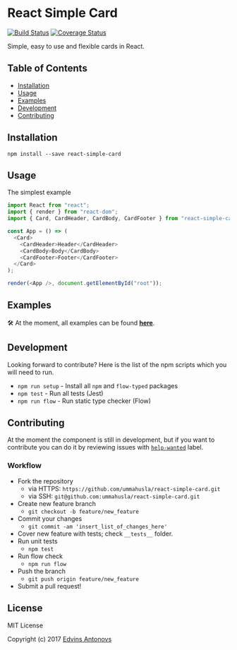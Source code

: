 # React Simple Card
[![Build Status](https://travis-ci.org/ummahusla/react-simple-card.svg?branch=master)](https://travis-ci.org/ummahusla/react-simple-card) [![Coverage Status](https://coveralls.io/repos/github/ummahusla/react-simple-card/badge.svg?branch=master)](https://coveralls.io/github/ummahusla/react-simple-card?branch=master)

Simple, easy to use and flexible cards in React.


## Table of Contents

- [Installation](#installation)
- [Usage](#usage)
- [Examples](#examples)
- [Development](#development)
- [Contributing](#contributing)

## Installation

```
npm install --save react-simple-card
```

## Usage

The simplest example

```js
import React from "react";
import { render } from "react-dom";
import { Card, CardHeader, CardBody, CardFooter } from "react-simple-card";

const App = () => (
  <Card>
    <CardHeader>Header</CardHeader>
    <CardBody>Body</CardBody>
    <CardFooter>Footer</CardFooter>
  </Card>
);

render(<App />, document.getElementById("root"));
```

## Examples

🛠️ At the moment, all examples can be found [**here**](https://github.com/ummahusla/react-simple-card/issues/7).

## Development

Looking forward to contribute? Here is the list of the npm scripts which you will need to run.

* `npm run setup` - Install all `npm` and `flow-typed` packages
* `npm test` - Run all tests (Jest)
* `npm run flow` - Run static type checker (Flow)


## Contributing

At the moment the component is still in development, but if you want to contribute you can do it by reviewing issues with [`help-wanted`](https://github.com/ummahusla/react-simple-card/issues?q=is%3Aissue+is%3Aopen+label%3A%22help+wanted%22) label.

### Workflow

* Fork the repository
  * via HTTPS: `https://github.com/ummahusla/react-simple-card.git`
  * via SSH: `git@github.com:ummahusla/react-simple-card.git`
* Create new feature branch
  * `git checkout -b feature/new_feature`
* Commit your changes
  * `git commit -am 'insert_list_of_changes_here'`
* Cover new feature with tests; check `__tests__` folder.
* Run unit tests
  * `npm test`
* Run flow check
  * `npm run flow`
* Push the branch
  * `git push origin feature/new_feature`
* Submit a pull request!

## License

MIT License

Copyright (c) 2017 [Edvins Antonovs](https://twitter.com/edvinsantonovs)
